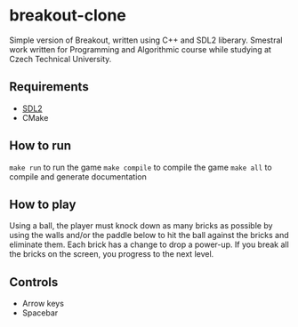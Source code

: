 # breakout-clone
Simple version of Breakout, written using C++ and SDL2 liberary.
Smestral work written for Programming and Algorithmic course while studying at Czech Technical University.
## Requirements
* [SDL2](https://www.libsdl.org/)
* CMake
## How to run
`make run` to run the game
`make compile`  to compile the game
`make all` to compile and generate documentation
## How to play
Using a ball, the player must knock down as many bricks as possible by using the walls and/or the paddle below to hit the ball against the bricks and eliminate them.
Each brick has a change to drop a power-up. If you break all the bricks on the screen, you progress to the next level.
## Controls
* Arrow keys
* Spacebar
